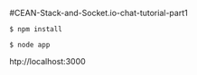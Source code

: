 #CEAN-Stack-and-Socket.io-chat-tutorial-part1 

`$ npm install`

`$ node app`

htp://localhost:3000
